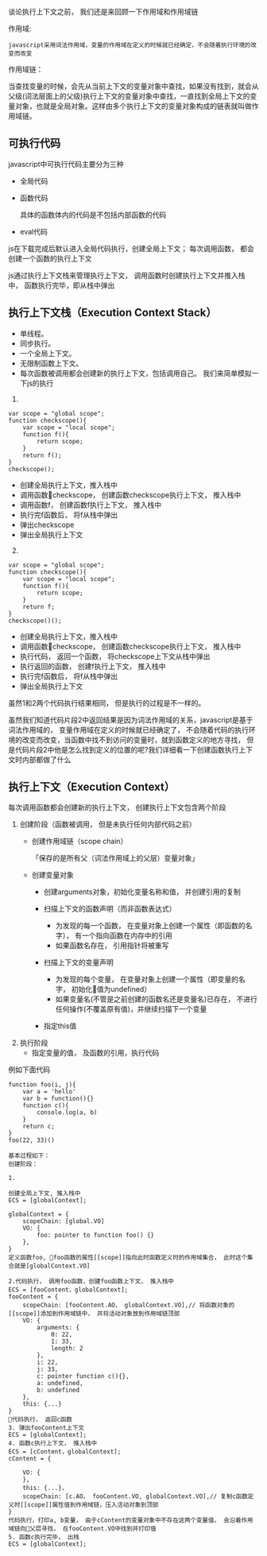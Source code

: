 谈论执行上下文之前， 我们还是来回顾一下作用域和作用域链

作用域:

    javascript采用词法作用域，变量的作用域在定义的时候就已经确定，不会随着执行环境的改变而改变

作用域链：

   当查找变量的时候，会先从当前上下文的变量对象中查找，如果没有找到，就会从父级(词法层面上的父级)执行上下文的变量对象中查找，一直找到全局上下文的变量对象，也就是全局对象。这样由多个执行上下文的变量对象构成的链表就叫做作用域链。


## 可执行代码
javascript中可执行代码主要分为三种
- 全局代码
- 函数代码

    具体的函数体内的代码是不包括内部函数的代码
- eval代码

js在下载完成后默认进入全局代码执行，创建全局上下文； 每次调用函数， 都会创建一个函数的执行上下文

js通过执行上下文栈来管理执行上下文， 调用函数时创建执行上下文并推入栈中， 函数执行完毕，即从栈中弹出

## 执行上下文栈（Execution Context Stack）
- 单线程。
- 同步执行。
- 一个全局上下文。
- 无限制函数上下文。
- 每次函数被调用都会创建新的执行上下文，包括调用自己。
我们来简单模拟一下js的执行

1.

    var scope = "global scope";
    function checkscope(){
        var scope = "local scope";
        function f(){
            return scope;
        }
        return f();
    }
    checkscope();

- 创建全局执行上下文，推入栈中
- 调用函数checkscope， 创建函数checkscope执行上下文， 推入栈中
- 调用函数f， 创建函数f执行上下文， 推入栈中
- 执行完f函数后， 将f从栈中弹出
- 弹出checkscope
- 弹出全局执行上下文

2.

    var scope = "global scope";
    function checkscope(){
        var scope = "local scope";
        function f(){
            return scope;
        }
        return f;
    }
    checkscope()();
- 创建全局执行上下文，推入栈中
- 调用函数checkscope， 创建函数checkscope执行上下文， 推入栈中
- 执行代码， 返回一个函数， 将checkscope上下文从栈中弹出
- 执行返回的函数， 创建f执行上下文， 推入栈中
- 执行完f函数后， 将f从栈中弹出
- 弹出全局执行上下文

虽然1和2两个代码执行结果相同， 但是执行的过程是不一样的。

虽然我们知道代码片段2中返回结果是因为词法作用域的关系，javascript是基于词法作用域的， 变量作用域在定义的时候就已经确定了， 不会随着代码的执行环境的改变而改变，当函数中找不到访问的变量时，就到函数定义的地方寻找， 但是代码片段2中他是怎么找到定义的位置的呢?我们详细看一下创建函数执行上下文时内部都做了什么

## 执行上下文（Execution Context）
每次调用函数都会创建新的执行上下文， 创建执行上下文包含两个阶段
1. 创建阶段（函数被调用， 但是未执行任何内部代码之前）
    - 创建作用域链（scope chain）
    
        「保存的是所有父（词法作用域上的父层）变量对象」
    - 创建变量对象
        - 创建arguments对象，初始化变量名称和值， 并创建引用的复制
        - 扫描上下文的函数声明（而非函数表达式）
            - 为发现的每一个函数， 在变量对象上创建一个属性（即函数的名字）， 有一个指向函数在内存中的引用
            - 如果函数名存在， 引用指针将被重写
        - 扫描上下文的变量声明
            - 为发现的每个变量， 在变量对象上创建一个属性（即变量的名字， 初始化值为undefined）
            - 如果变量名(不管是之前创建的函数名还是变量名)已存在， 不进行任何操作(不覆盖原有值)，并继续扫描下一个变量

        - 指定this值
2. 执行阶段
    - 指定变量的值， 及函数的引用，执行代码


例如下面代码

    function foo(i, j){
        var a = 'hello'
        var b = function(){}
        function c(){
            console.log(a, b)
        }
        return c;
    }
    foo(22, 33)()

    基本过程如下：
    创建阶段：

    1. 
    
    创建全局上下文, 推入栈中
    ECS = [globalContext];

    globalContext = {
        scopeChain: [global.VO]
        VO: {
            foo: pointer to function foo() {}
        },
    }
    定义函数foo, foo函数的属性[[scope]]指向此时函数定义时的作用域集合， 此时这个集合就是[globalContext.VO]
    
    2.代码执行， 调用foo函数，创建foo函数上下文， 推入栈中
    ECS = [fooContent，globalContext];
    fooContent = {
        scopeChain: [fooContent.AO， globalContext.VO],// 将函数对象的[[scope]]添加到作用域链中， 并将活动对象放到作用域链顶部
        VO: {
            arguments: {
                0: 22,
                1: 33,
                length: 2
            },
            i: 22,
            j: 33,
            c: pointer function c(){},
            a: undefined,
            b: undefined
        },
        this: {...}
    }
    代码执行， 返回c函数
    3. 弹出fooContent上下文
    ECS = [globalContext];
    4. 函数c执行上下文， 推入栈中
    ECS = [cContent，globalContext];
    cContent = {
         
        VO: {
        },
        this: {...}，
        scopeChain: [c.AO， fooContent.VO, globalContext.VO],// 复制c函数定义时[[scope]]属性值到作用域链，压入活动对象到顶部
    }
    代码执行，打印a, b变量， 由于cContent的变量对象中不存在这两个变量值， 会沿着作用域链向父层寻找， 在fooContent.VO中找到并打印值
    5. 函数c执行完毕， 出栈
    ECS = [globalContext];





